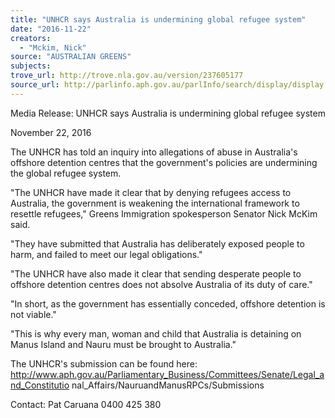 ```yaml
---
title: "UNHCR says Australia is undermining global refugee system"
date: "2016-11-22"
creators:
  - "Mckim, Nick"
source: "AUSTRALIAN GREENS"
subjects:
trove_url: http://trove.nla.gov.au/version/237605177
source_url: http://parlinfo.aph.gov.au/parlInfo/search/display/display.w3p;query=Id%3A%22media/pressrel/4950111%22
---
```


 

 

 Media Release: UNHCR says Australia is undermining global refugee system 

 November 22, 2016 

 The UNHCR has told an inquiry into allegations of abuse in Australia's offshore detention centres that  the government's policies are undermining the global refugee system.   

 "The  UNHCR  have  made  it  clear  that  by  denying  refugees  access  to  Australia,  the  government  is   weakening  the  international  framework  to  resettle  refugees,"  Greens  Immigration  spokesperson   Senator Nick McKim said.   

 "They have submitted that Australia has deliberately exposed people to harm, and failed to meet our  legal obligations."   

 "The UNHCR have also made it clear that sending desperate people to offshore detention centres does  not absolve Australia of its duty of care."   

 "In short, as the government has essentially conceded, offshore detention is not viable."   

 "This is why every man, woman and child that Australia is detaining on Manus Island and Nauru must  be brought to Australia."   

 The UNHCR's submission can be found  here: http://www.aph.gov.au/Parliamentary_Business/Committees/Senate/Legal_and_Constitutio  nal_Affairs/NauruandManusRPCs/Submissions   

 Contact: Pat Caruana 0400 425 380   


